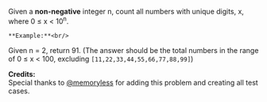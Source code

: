 
Given a **non-negative** integer n, count all numbers with unique digits, x, where 0 &le; x &lt; 10<sup>n</sup>.


    **Example:**<br/>
Given n = 2, return 91. (The answer should be the total numbers in the range of 0 &le; x &lt; 100, excluding `[11,22,33,44,55,66,77,88,99]`)


**Credits:**<br />Special thanks to [@memoryless](https://discuss.leetcode.com/user/memoryless) for adding this problem and creating all test cases.
